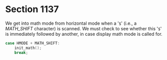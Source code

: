 # Section 1137

We get into math mode from horizontal mode when a '`$`' (i.e., a *MATH_SHIFT* character) is scanned.
We must check to see whether this '`$`' is immediately followed by another, in case display math mode is called for.

```c << Cases of |main_control| that build boxes and lists >>+=
case HMODE + MATH_SHIFT:
    init_math();
    break;
```
